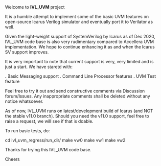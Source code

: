 Welcome to **IVL_UVM** project

It is a humble attempt to implement some of the basic UVM features on open-source Icarus Verilog simulator and eventually port it to Verilator as well. 

Given the light-weight support of SystemVerilog by Icarus as of Dec 2020, IVL_UVM code base is also very rudimentary compared to Accellera UVM implementation. We hope to continue enhancing it as and when the Icarus SV support improves.

It is very important to note that current support is very, very limited and is just a start. We have staretd with:

. Basic Messaging support
. Command Line Processor features
. UVM Test feature

Feel free to try it out and send constructive comments via Discussion forum/Issues. Any inappropriate comments shall be deleted without any notice whatsoever. 

As of now, IVL_UVM runs on latest/development build of Icarus (and NOT the stable v11.0 branch). Should you need the v11.0 support, feel free to raise a request, we will see if that is doable.

To run basic tests, do:

cd ivl_uvm_regress/run_dir/
make vw0
make vw1
make vw2

Thanks for trying this IVL_UVM code base.

Cheers
